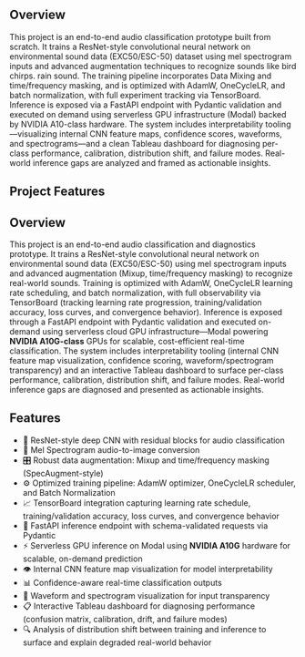 ## Overview

This project is an end-to-end audio classification prototype built from scratch. It trains a ResNet-style convolutional neural network on environmental sound data (EXC50/ESC-50)  dataset using mel spectrogram inputs and advanced augmentation techniques to recognize sounds like bird chirps. rain sound. The training pipeline incorporates Data Mixing and time/frequency masking, and is optimized with AdamW, OneCycleLR, and batch normalization, with full experiment tracking via TensorBoard. Inference is exposed via a FastAPI endpoint with Pydantic validation and executed on demand using serverless GPU infrastructure (Modal) backed by NVIDIA A10-class hardware. The system includes interpretability tooling—visualizing internal CNN feature maps, confidence scores, waveforms, and spectrograms—and a clean Tableau dashboard for diagnosing per-class performance, calibration, distribution shift, and failure modes. Real-world inference gaps are analyzed and framed as actionable insights.

##  Project Features

## Overview

This project is an end-to-end audio classification and diagnostics prototype. It trains a ResNet-style convolutional neural network on environmental sound data (EXC50/ESC-50) using mel spectrogram inputs and advanced augmentation (Mixup, time/frequency masking) to recognize real-world sounds. Training is optimized with AdamW, OneCycleLR learning rate scheduling, and batch normalization, with full observability via TensorBoard (tracking learning rate progression, training/validation accuracy, loss curves, and convergence behavior). Inference is exposed through a FastAPI endpoint with Pydantic validation and executed on-demand using serverless cloud GPU infrastructure—Modal powering **NVIDIA A10G-class** GPUs for scalable, cost-efficient real-time classification. The system includes interpretability tooling (internal CNN feature map visualization, confidence scoring, waveform/spectrogram transparency) and an interactive Tableau dashboard to surface per-class performance, calibration, distribution shift, and failure modes. Real-world inference gaps are diagnosed and presented as actionable insights.

## Features

- 🧠 ResNet-style deep CNN with residual blocks for audio classification  
- 🎼 Mel Spectrogram audio-to-image conversion  
- 🎛️ Robust data augmentation: Mixup and time/frequency masking (SpecAugment-style)  
- ⚙️ Optimized training pipeline: AdamW optimizer, OneCycleLR scheduler, and Batch Normalization  
- 📈 TensorBoard integration capturing learning rate schedule, training/validation accuracy, loss curves, and convergence behavior  
- 🚀 FastAPI inference endpoint with schema-validated requests via Pydantic  
- ⚡ Serverless GPU inference on Modal using **NVIDIA A10G** hardware for scalable, on-demand prediction  
- 👁️ Internal CNN feature map visualization for model interpretability  
- 📊 Confidence-aware real-time classification outputs  
- 🌊 Waveform and spectrogram visualization for input transparency  
- 📋 Interactive Tableau dashboard for diagnosing performance (confusion matrix, calibration, drift, and failure modes)  
- 🔍 Analysis of distribution shift between training and inference to surface and explain degraded real-world behavior  
